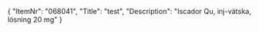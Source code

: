 {
  "ItemNr": "068041",
  "Title": "test",
  "Description": "Iscador Qu, inj-vätska, lösning 20 mg"
}